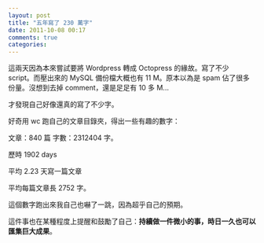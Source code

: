 ```yaml
---
layout: post
title: "五年寫了 230 萬字"
date: 2011-10-08 00:17
comments: true
categories: 
---
```


這兩天因為本來嘗試要將 Wordpress 轉成 Octopress 的緣故。寫了不少 script。而壓出來的 MySQL 備份檔大概也有 11 M。原本以為是 spam 佔了很多份量。沒想到去掉 comment，還是足足有 10 多 M...

才發現自己好像還真的寫了不少字。

好奇用 wc 跑自己的文章目錄夾，得出一些有趣的數字：

文章：840 篇
字數：2312404 字。

歷時 1902 days

平均 2.23 天寫一篇文章

平均每篇文章長 2752 字。

這個數字跑出來我自己也嚇了一跳，因為超乎自己的預期。

這件事也在某種程度上提醒和鼓勵了自己：**持續做一件微小的事，時日一久也可以匯集巨大成果**。